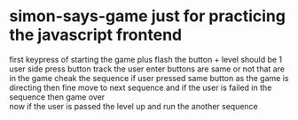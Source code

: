# simon-says-game just for practicing the javascript frontend



first keypress of starting the game 
plus flash the button + level should be 1
user side press button
track the user enter buttons are same or not that are in the game 
cheak the sequence if user pressed same button as the game is directing then fine move to next sequence and if the user is failed in the sequence then game over  
now if the user is passed the level up and run the another sequence 
